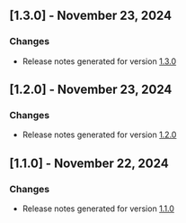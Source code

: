 ## [1.3.0] - November 23, 2024

### Changes
- Release notes generated for version [1.3.0](.release-notes/1.3.0/release.md)

## [1.2.0] - November 23, 2024

### Changes
- Release notes generated for version [1.2.0](.release-notes/1.2.0/release.md)

## [1.1.0] - November 22, 2024

### Changes
- Release notes generated for version [1.1.0](.release-notes/1.1.0/release.md)

